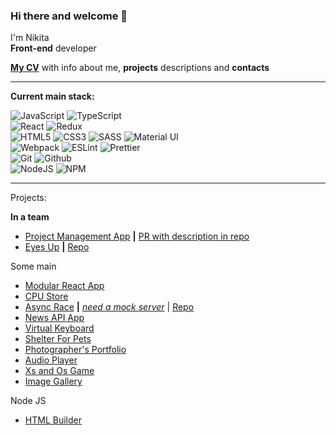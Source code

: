 ### Hi there and welcome 👋
I'm Nikita  
**Front-end** developer

[**My CV**](https://rewired25.github.io/rsschool-cv/) with info about me, **projects** descriptions and **contacts**

---

**Сurrent main stack:**

![JavaScript](https://img.shields.io/badge/JavaScript-black?logo=javascript&style=for-the-badge)
![TypeScript](https://img.shields.io/badge/TypeScript-blue?logo=TypeScript&logoColor=white&style=for-the-badge)  
![React](https://img.shields.io/badge/React-282c34?logo=react&style=for-the-badge)
![Redux](https://img.shields.io/badge/Redux-764abc?logo=redux&style=for-the-badge)  
![HTML5](https://img.shields.io/badge/HTML5-e54c21?logo=html5&logoColor=white&style=for-the-badge)
![CSS3](https://img.shields.io/badge/CSS3-214ce5?logo=css3&logoColor=white&style=for-the-badge)
![SASS](https://img.shields.io/badge/SASS-cf649a?logo=sass&logoColor=white&style=for-the-badge)
![Material UI](https://img.shields.io/badge/Material%20UI-0071e3?logo=mui&logoColor=white&style=for-the-badge)  
![Webpack](https://img.shields.io/badge/Webpack-2b3a42?logo=webpack&style=for-the-badge)
![ESLint](https://img.shields.io/badge/Eslint-4b32c3?logo=eslint&logoColor=white&style=for-the-badge)
![Prettier](https://img.shields.io/badge/Prettier-1a2b34?logo=prettier&style=for-the-badge)  
![Git](https://img.shields.io/badge/Git-f0f0e8?logo=git&style=for-the-badge)
![Github](https://img.shields.io/badge/Github-24292f?logo=github&style=for-the-badge)  
![NodeJS](https://img.shields.io/badge/Node.js-5dae47?logo=node.js&logoColor=white&style=for-the-badge)
![NPM](https://img.shields.io/badge/NPM-c53231?logo=npm&logoColor=white&style=for-the-badge)

---

Projects:

**In a team**  
* [Project Management App](https://project-kanban.netlify.app/) **|** [PR with description in repo](https://github.com/Verbena336/project-management-app/pull/44)
* [Eyes Up](https://eyesup.netlify.app) **|** [Repo](https://github.com/oxanacode/Eyes-up/tree/develop)

Some main
* [Modular React App](https://react-tasks-rss.netlify.app/)
* [CPU Store](https://rewired25.github.io/RSS-main-stages/online-store/)
* [Async Race](https://rewired25.github.io/RSS-main-stages/async-race/) **|** [_need a mock server_](https://github.com/mikhama/async-race-api) | [Repo](https://github.com/ReWired25/RSS-main-stages/tree/async-race)
* [News API App](https://rewired25.github.io/RSS-main-stages/migration-newip-to-ts/)
* [Virtual Keyboard](https://rewired25.github.io/virtual-keyboard/)
* [Shelter For Pets](https://rewired25.github.io/RSS-main-stages/shelter/pages/main/)
* [Photographer's Portfolio](https://rewired25.github.io/RSS-prestage/portfolio/)
* [Audio Player](https://rewired25.github.io/RSS-prestage/js30-audio-player/)
* [Xs and Os Game](https://rewired25.github.io/RSS-prestage/tic-tac-toe/)
* [Image Gallery](https://rewired25.github.io/RSS-prestage/image-gallery/)

Node JS
* [HTML Builder](https://github.com/ReWired25/HTML-builder)

<!--
**ReWired25/ReWired25** is a ✨ _special_ ✨ repository because its `README.md` (this file) appears on your GitHub profile.

Here are some ideas to get you started:

- 🔭 I’m currently working on ...
- 🌱 I’m currently learning ...
- 👯 I’m looking to collaborate on ...
- 🤔 I’m looking for help with ...
- 💬 Ask me about ...
- 📫 How to reach me: ...
- 😄 Pronouns: ...
- ⚡ Fun fact: ...
-->
